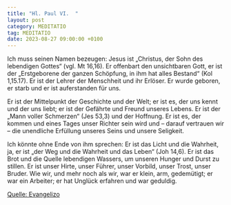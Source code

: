 ```yaml
---
title: "Hl. Paul VI.  "
layout: post
category: MEDITATIO
tag: MEDITATIO
date: 2023-08-27 09:00:00 +0100
---
```

Ich muss seinen Namen bezeugen: Jesus ist „Christus, der Sohn des lebendigen Gottes“ (vgl. Mt 16,16). Er offenbart den unsichtbaren Gott, er ist der „Erstgeborene der ganzen Schöpfung, in ihm hat alles Bestand“ (Kol 1,15.17). Er ist der Lehrer der Menschheit und ihr Erlöser. Er wurde geboren, er starb und er ist auferstanden für uns.<!--more--> 

Er ist der Mittelpunkt der Geschichte und der Welt; er ist es, der uns kennt und der uns liebt; er ist der Gefährte und Freund unseres Lebens. Er ist der „Mann voller Schmerzen“ (Jes 53,3) und der Hoffnung. Er ist es, der kommen und eines Tages unser Richter sein wird und – darauf vertrauen wir – die unendliche Erfüllung unseres Seins und unsere Seligkeit.

Ich könnte ohne Ende von ihm sprechen: Er ist das Licht und die Wahrheit, ja, er ist „der Weg und die Wahrheit und das Leben“ (Joh 14,6). Er ist das Brot und die Quelle lebendigen Wassers, um unseren Hunger und Durst zu stillen. Er ist unser Hirte, unser Führer, unser Vorbild, unser Trost, unser Bruder. Wie wir, und mehr noch als wir, war er klein, arm, gedemütigt; er war ein Arbeiter; er hat Unglück erfahren und war geduldig.

[Quelle: Evangelizo](https://evangeliumtagfuertag.org/DE/gospel)